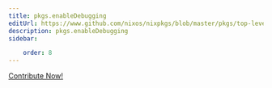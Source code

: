 ```yaml
---
title: pkgs.enableDebugging
editUrl: https://www.github.com/nixos/nixpkgs/blob/master/pkgs/top-level/all-packages.nix#L1402C21
description: pkgs.enableDebugging
sidebar:

    order: 8
---
```


<a href="https://www.github.com/nixos/nixpkgs/blob/master/pkgs/top-level/all-packages.nix#L1402C21">Contribute Now!</a>



